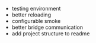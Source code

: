- testing environment
- better reloading
- configurable smoke
- better bridge communication
- add project structure to readme
